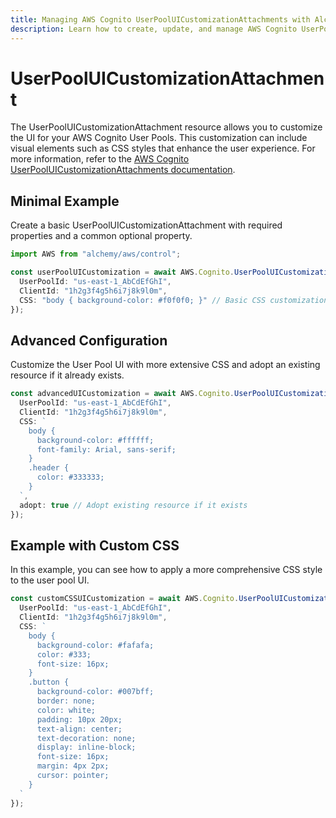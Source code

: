 ```yaml
---
title: Managing AWS Cognito UserPoolUICustomizationAttachments with Alchemy
description: Learn how to create, update, and manage AWS Cognito UserPoolUICustomizationAttachments using Alchemy Cloud Control.
---
```


# UserPoolUICustomizationAttachment

The UserPoolUICustomizationAttachment resource allows you to customize the UI for your AWS Cognito User Pools. This customization can include visual elements such as CSS styles that enhance the user experience. For more information, refer to the [AWS Cognito UserPoolUICustomizationAttachments documentation](https://docs.aws.amazon.com/cognito/latest/userguide/).

## Minimal Example

Create a basic UserPoolUICustomizationAttachment with required properties and a common optional property.

```ts
import AWS from "alchemy/aws/control";

const userPoolUICustomization = await AWS.Cognito.UserPoolUICustomizationAttachment("myUserPoolUICustomization", {
  UserPoolId: "us-east-1_AbCdEfGhI",
  ClientId: "1h2g3f4g5h6i7j8k9l0m",
  CSS: "body { background-color: #f0f0f0; }" // Basic CSS customization
});
```

## Advanced Configuration

Customize the User Pool UI with more extensive CSS and adopt an existing resource if it already exists.

```ts
const advancedUICustomization = await AWS.Cognito.UserPoolUICustomizationAttachment("advancedUserPoolUICustomization", {
  UserPoolId: "us-east-1_AbCdEfGhI",
  ClientId: "1h2g3f4g5h6i7j8k9l0m",
  CSS: `
    body { 
      background-color: #ffffff; 
      font-family: Arial, sans-serif; 
    }
    .header { 
      color: #333333; 
    }
  `,
  adopt: true // Adopt existing resource if it exists
});
```

## Example with Custom CSS

In this example, you can see how to apply a more comprehensive CSS style to the user pool UI.

```ts
const customCSSUICustomization = await AWS.Cognito.UserPoolUICustomizationAttachment("customCSSUserPoolUICustomization", {
  UserPoolId: "us-east-1_AbCdEfGhI",
  ClientId: "1h2g3f4g5h6i7j8k9l0m",
  CSS: `
    body { 
      background-color: #fafafa; 
      color: #333; 
      font-size: 16px; 
    }
    .button { 
      background-color: #007bff; 
      border: none; 
      color: white; 
      padding: 10px 20px; 
      text-align: center; 
      text-decoration: none; 
      display: inline-block; 
      font-size: 16px; 
      margin: 4px 2px; 
      cursor: pointer; 
    }
  `
});
```